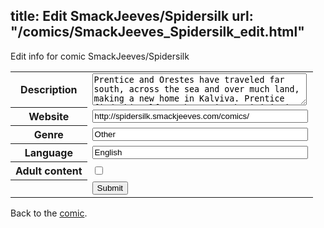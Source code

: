 title: Edit SmackJeeves/Spidersilk
url: "/comics/SmackJeeves_Spidersilk_edit.html"
---
Edit info for comic SmackJeeves/Spidersilk

<form name="comic" action="http://gaepostmail.appspot.com/comic/" method="post">
<table class="comicinfo">
<tr>
<th>Description</th><td><textarea name="description" cols="40" rows="3">Prentice and Orestes have traveled far south, across the sea and over much land, making a new home in Kalviva. Prentice finds himself caught up in the initiation process for a group of thieves in the city's underground - jaded and bored with the senseless mercenary work he and Orestes have been doing lately, he goes along with it. However, what is he getting himself and Orestes into? And what have the thieves gotten themselves into, recruiting someone like Prentice? Updates twice a week, Monday and Friday!</textarea></td>
</tr>
<tr>
<th>Website</th><td><input type="text" name="url" value="http://spidersilk.smackjeeves.com/comics/" size="40"/></td>
</tr>
<tr>
<th>Genre</th><td><input type="text" name="genre" value="Other" size="40"/></td>
</tr>
<tr>
<th>Language</th><td><input type="text" name="language" value="English" size="40"/></td>
</tr>
<tr>
<th>Adult content</th><td><input type="checkbox" name="adult" value="adult" /></td>
</tr>
<tr>
<th></th><td>
<input type="hidden" name="comic" value="SmackJeeves_Spidersilk" />
<input type="submit" name="submit" value="Submit" />
</td>
</tr>
</table>
</form>

Back to the [comic](SmackJeeves_Spidersilk.html).
